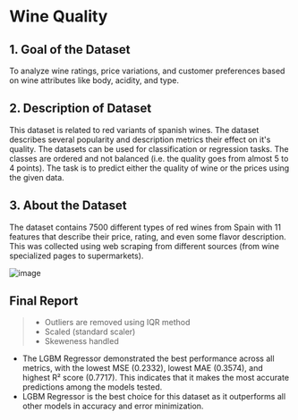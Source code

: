 # **Wine Quality**



## 1. Goal of the Dataset

 To analyze wine ratings, price variations, and customer preferences based on wine attributes like body, acidity, and type.

## 2. Description of Dataset

 This dataset is related to red variants of spanish wines. The dataset describes several popularity and description metrics their effect on it's quality. The datasets can be used for classification or regression tasks. The classes are ordered and not balanced (i.e. the quality goes from almost 5 to 4 points). The task is to predict either the quality of wine or the prices using the given data.

## 3. About the Dataset

 The dataset contains 7500 different types of red wines from Spain with 11 features that describe their price, rating, and even some flavor description. This was collected using web scraping from different sources (from wine specialized pages to supermarkets).


![image](https://github.com/user-attachments/assets/6eddf5b9-f235-40c6-a344-e3c01f07f24f)

## **Final Report**

> - Outliers are removed using IQR method
> - Scaled (standard scaler)
> - Skeweness handled





* The LGBM Regressor demonstrated the best performance across all metrics, with the lowest MSE (0.2332), lowest MAE (0.3574), and highest R² score (0.7717). This indicates that it makes the most accurate predictions among the models tested.
* LGBM Regressor is the best choice for this dataset as it outperforms all other models in accuracy and error minimization.
